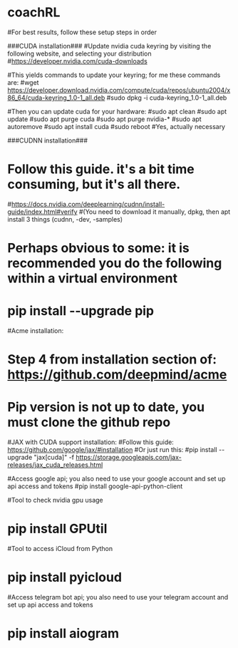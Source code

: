 # coachRL


#For best results, follow these setup steps in order

###CUDA installation###
#Update nvidia cuda keyring by visiting the following website, and selecting your distribution
#https://developer.nvidia.com/cuda-downloads

#This yields commands to update your keyring; for me these commands are:
#wget https://developer.download.nvidia.com/compute/cuda/repos/ubuntu2004/x86_64/cuda-keyring_1.0-1_all.deb
#sudo dpkg -i cuda-keyring_1.0-1_all.deb

#Then you can update cuda for your hardware:
#sudo apt clean
#sudo apt update
#sudo apt purge cuda
#sudo apt purge nvidia-*
#sudo apt autoremove
#sudo apt install cuda
#sudo reboot #Yes, actually necessary

###CUDNN installation###
# Follow this guide. it's a bit time consuming, but it's all there.
#https://docs.nvidia.com/deeplearning/cudnn/install-guide/index.html#verify
#(You need to download it manually, dpkg, then apt install 3 things (cudnn, -dev, -samples)

# Perhaps obvious to some: it is recommended you do the following within a virtual environment
# pip install --upgrade pip

#Acme installation:
# Step 4 from installation section of: https://github.com/deepmind/acme
# Pip version is not up to date, you must clone the github repo

#JAX with CUDA support installation:
#Follow this guide: https://github.com/google/jax/#installation
#Or just run this:
#pip install --upgrade "jax[cuda]" -f https://storage.googleapis.com/jax-releases/jax_cuda_releases.html

#Access google api; you also need to use your google account and set up api access and tokens
#pip install google-api-python-client

#Tool to check nvidia gpu usage
# pip install GPUtil

#Tool to access iCloud from Python
# pip install pyicloud

#Access telegram bot api; you also need to use your telegram account and set up api access and tokens
# pip install aiogram
